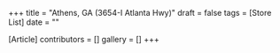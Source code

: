 +++
title = "Athens, GA (3654-I Atlanta Hwy)"
draft = false
tags = [Store List]
date = ""

[Article]
contributors = []
gallery = []
+++